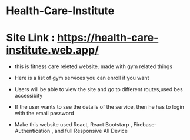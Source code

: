 # Health-Care-Institute

# Site Link : https://health-care-institute.web.app/

- this is fitness care releted website. made with gym related things

- Here is a list of gym services you can enroll if you want

- Users will be able to view the site and go to different routes,used bes accessibity

- If the user wants to see the details of the service, then he has to login with the email password

- Make this website used React, React Bootstarp , Firebase-Authentication , and full Responsive All Device
